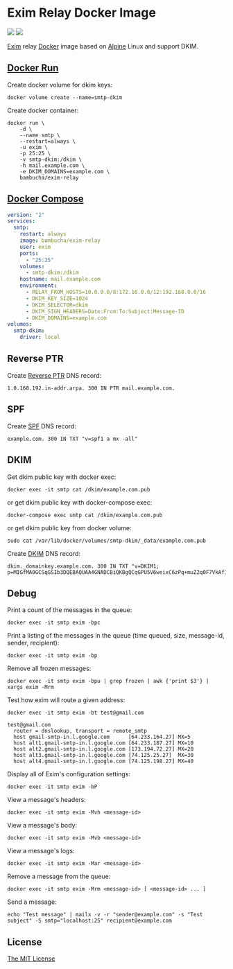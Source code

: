 # Exim Relay Docker Image

[![](https://images.microbadger.com/badges/image/neomediatech/exim-relay.svg)](https://microbadger.com/images/neomediatech/exim-relay)
[![](https://images.microbadger.com/badges/license/neomediatech/exim-relay.svg)](https://microbadger.com/images/neomediatech/exim-relay)

[Exim](http://exim.org/) relay [Docker](https://docker.com/) image based on [Alpine](https://alpinelinux.org/) Linux and support DKIM.

## [Docker Run](https://docs.docker.com/engine/reference/run)

Create docker volume for dkim keys:

```shell
docker volume create --name=smtp-dkim
```

Create docker container:

```shell
docker run \
    -d \
    --name smtp \
    --restart=always \
    -u exim \
    -p 25:25 \
    -v smtp-dkim:/dkim \
    -h mail.example.com \
    -e DKIM_DOMAINS=example.com \
    bambucha/exim-relay
```

## [Docker Compose](https://docs.docker.com/compose/compose-file)

```yml
version: "2"
services:
  smtp:
    restart: always
    image: bambucha/exim-relay
    user: exim
    ports:
      - "25:25"
    volumes:
      - smtp-dkim:/dkim
    hostname: mail.example.com
    environment:
      - RELAY_FROM_HOSTS=10.0.0.0/8:172.16.0.0/12:192.168.0.0/16
      - DKIM_KEY_SIZE=1024
      - DKIM_SELECTOR=dkim
      - DKIM_SIGN_HEADERS=Date:From:To:Subject:Message-ID
      - DKIM_DOMAINS=example.com
volumes:
  smtp-dkim:
    driver: local
```

## Reverse PTR

Create [Reverse PTR](https://en.wikipedia.org/wiki/Reverse_DNS_lookup) DNS record:

```
1.0.168.192.in-addr.arpa. 300 IN PTR mail.example.com.
```

## SPF

Create [SPF](http://openspf.org) DNS record:

```
example.com. 300 IN TXT "v=spf1 a mx -all"
```

## DKIM

Get dkim public key with docker exec:

```shell
docker exec -it smtp cat /dkim/example.com.pub
```

or get dkim public key with docker-compose exec:

```shell
docker-compose exec smtp cat /dkim/example.com.pub
```

or get dkim public key from docker volume:

```shell
sudo cat /var/lib/docker/volumes/smtp-dkim/_data/example.com.pub
```

Create [DKIM](http://dkim.org) DNS record:

```
dkim._domainkey.example.com. 300 IN TXT "v=DKIM1; p=MIGfMA0GCSqGSIb3DQEBAQUAA4GNADCBiQKBgQCqGPU5V6weixC6zPq+muZ2q0F7VkAfIV37ZjmZIK0Y0Kiz7ZiBIOjcVS958ncFnyqleSroqPV7ftgAykbxkIX/Rnq58VkxsCk7vO0nav0/cF0VlTP7/Pxe2PO4BYRW53rWUI6iOi7Y49q/1zWgcEa+fqc8FUqFvDebKtkeQy84BwIDAQAB"
```

## Debug

Print a count of the messages in the queue:

```shell
docker exec -it smtp exim -bpc
```

Print a listing of the messages in the queue (time queued, size, message-id, sender, recipient):

```shell
docker exec -it smtp exim -bp
```

Remove all frozen messages:

```shell
docker exec -it smtp exim -bpu | grep frozen | awk {'print $3'} | xargs exim -Mrm
```

Test how exim will route a given address:

```shell
docker exec -it smtp exim -bt test@gmail.com
```

```
test@gmail.com
  router = dnslookup, transport = remote_smtp
  host gmail-smtp-in.l.google.com      [64.233.164.27] MX=5
  host alt1.gmail-smtp-in.l.google.com [64.233.187.27] MX=10
  host alt2.gmail-smtp-in.l.google.com [173.194.72.27] MX=20
  host alt3.gmail-smtp-in.l.google.com [74.125.25.27]  MX=30
  host alt4.gmail-smtp-in.l.google.com [74.125.198.27] MX=40
```

Display all of Exim's configuration settings:

```shell
docker exec -it smtp exim -bP
```

View a message's headers:

```shell
docker exec -it smtp exim -Mvh <message-id>
```

View a message's body:

```shell
docker exec -it smtp exim -Mvb <message-id>
```

View a message's logs:

```shell
docker exec -it smtp exim -Mar <message-id>
```

Remove a message from the queue:

```shell
docker exec -it smtp exim -Mrm <message-id> [ <message-id> ... ]
```

Send a message:

```shell
echo "Test message" | mailx -v -r "sender@example.com" -s "Test subject" -S smtp="localhost:25" recipient@example.com
```

## License

[The MIT License](LICENSE)
